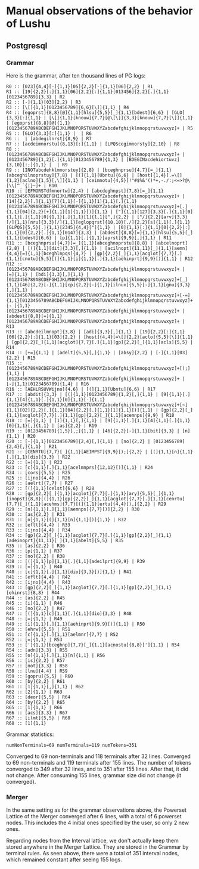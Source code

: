 # Manual observations of the behavior of Lushu

## Postgresql

### Grammar

Here is the grammar, after ten thousand lines of PG logs:

```
R0 :: [023]{4,4}[-]{1,1}[05]{2,2}[-]{1,1}[06]{2,2} | R1
R1 :: [19]{2,2}[:]{1,1}[06]{2,2}[:]{1,1}[013456]{2,2}[.]{1,1}[0123456789]{3,3} | R2
R2 :: [-]{1,1}[03]{2,2} | R3
R3 :: [\[]{1,1}[0123456789]{6,6}[\]]{1,1} | R4
R4 :: [egoprst]{8,8}[@]{1,1}[hlsu]{5,5}[_]{1,1}[bdest]{6,6} | [GLO]{3,3}[:]{1,1} | [\[]{1,1}[knouw]{7,7}[@\[\]]{3,3}[knouw]{7,7}[\]]{1,1} | [egoprst]{8,8}[@]{1,1}[0123456789ABCDEFGHIJKLMNOPQRSTUVWXYZabcdefghijklmnopqrstuvwxyz]+ | R5
R5 :: [GLO]{3,3}[:]{1,1} |  | R6
R6 ::  | [abdegilnrst]{8,9} | R7
R7 :: [acdeimnorstu]{8,13}[:]{1,1} | [LPQScegimnorsty]{2,10} | R8
R8 :: [0123456789ABCDEFGHIJKLMNOPQRSTUVWXYZabcdefghijklmnopqrstuvwxyz]+ | [0123456789]{1,2}[.]{1,1}[0123456789]{1,3} | [BDEGINacdehiortuvz]{3,10}[:;]{1,1} |  | R9
R9 :: [INOTabcdehklmnorstuy]{2,8} | [bceghnprsu]{4,7}[=_]{1,1}[abceghilnoprstuy]{7,8} | [(]{1,1}[Ubntu]{6,6} | [host]{1,4}[.=\[]{1,2}[aclno]{1,5}[,\]]{1,1} | [ceimnotu]{4,5}[!"#$%&'()*+,-./:;<=>?@\[\\]^_`{|}~]+ | R10
R10 :: [EFMORSTdfmnortw]{2,4} | [abcdeghnpst]{7,8}[=_]{1,1}[0123456789ABCDEFGHIJKLMNOPQRSTUVWXYZabcdefghijklmnopqrstuvwxyz]+ | [14]{2,2}[.]{1,1}[7]{1,1}[-]{1,1}[1]{1,1}[.]{1,1}[0123456789ABCDEFGHIJKLMNOPQRSTUVWXYZabcdefghijklmnopqrstuvwxyz]+[.]{1,1}[04]{2,2}[+]{1,1}[1]{1,1}[)]{1,1} | ["]{1,1}[127]{3,3}[.]{1,1}[0]{1,1}[.]{1,1}[0]{1,1}[.]{1,1}[1]{1,1}[",]{2,2} | ["/]{2,2}[arv]{3,3}[/]{1,1}[nru]{3,3}[/]{1,1}[eglopqrst]{10,10}[./]{2,2}[s]{1,1}[.]{1,1}[GLPQS]{5,5}[.]{1,1}[2345]{4,4}["]{1,1} | [0]{1,1}[:]{1,1}[0]{2,2}[:]{1,1}[0]{2,2}[.]{1,1}[0147]{3,3} | [abdest]{8,8}[=]{1,1}[hlsu]{5,5}[_]{1,1}[bdest]{6,6} | [p]{1,1}[.]{1,1}[aprst]{9,9}[,]{1,1} | R11
R11 :: [bceghnprsu]{4,7}[=_]{1,1}[abceghnoprstu]{8,8} | [abcelnoprt]{2,8} | [(]{1,1}[dit]{3,3}[,]{1,1} | [acilnopt]{11,11}[_]{1,1}[aemn]{4,4}[=]{1,1}[bceghlnpqs]{4,7} | [gp]{2,2}[_]{1,1}[acglot]{7,7}[.]{1,1}[cnotu]{5,5}[(]{1,1}[i]{1,1}[.]{1,1}[aehinprt]{9,9}[)]{1,1} | R12
R12 :: [0123456789ABCDEFGHIJKLMNOPQRSTUVWXYZabcdefghijklmnopqrstuvwxyz]+ | [=]{1,1} | [bdi]{3,3}[,]{1,1} | [0123456789ABCDEFGHIJKLMNOPQRSTUVWXYZabcdefghijklmnopqrstuvwxyz]+[_]{1,1}[46]{2,2}[-]{1,1}[cp]{2,2}[-]{1,1}[ilnux]{5,5}[-]{1,1}[gnu]{3,3}[,]{1,1} | [0123456789ABCDEFGHIJKLMNOPQRSTUVWXYZabcdefghijklmnopqrstuvwxyz]+[-=]{1,1}[0123456789ABCDEFGHIJKLMNOPQRSTUVWXYZabcdefghijklmnopqrstuvwxyz]+[-_]{1,1}[0123456789ABCDEFGHIJKLMNOPQRSTUVWXYZabcdefghijklmnopqrstuvwxyz]+ | [abdest]{8,8}[=]{1,1}[0123456789ABCDEFGHIJKLMNOPQRSTUVWXYZabcdefghijklmnopqrstuvwxyz]+ | R13
R13 :: [abcdeilmnopt]{3,8} | [adi]{3,3}[,]{1,1} | [19]{2,2}[:]{1,1}[06]{2,2}[:]{1,1}[03]{2,2} | [host]{4,4}[=\[]{2,2}[aclo]{5,5}[\]]{1,1} | [gp]{2,2}[_]{1,1}[acglot]{7,7}[.]{1,1}[gp]{2,2}[_]{1,1}[acls]{5,5} | R14
R14 :: [+=]{1,1} | [adelt]{5,5}[,]{1,1} | [absy]{2,2} | [-]{1,1}[03]{2,2} | R15
R15 :: [0123456789ABCDEFGHIJKLMNOPQRSTUVWXYZabcdefghijklmnopqrstuvwxyz]+[);]{1,1} | [0123456789ABCDEFGHIJKLMNOPQRSTUVWXYZabcdefghijklmnopqrstuvwxyz]+ | [-]{1,1}[0123456789]{1,4} | R16
R16 :: [AEHLRSUVWijno]{4,6} | [(]{1,1}[Ubntu]{6,6} | R17
R17 :: [abdit]{3,3} | [(]{1,1}[0123456789]{1,2}[,]{1,1} | [9]{1,1}[.]{1,1}[4]{1,1}[.]{1,1}[0]{1,1}[-]{1,1}[0123456789ABCDEFGHIJKLMNOPQRSTUVWXYZabcdefghijklmnopqrstuvwxyz]+[~]{1,1}[02]{2,2}[.]{1,1}[04]{2,2}[.]{1,1}[1]{1,1}[)]{1,1} | [gp]{2,2}[_]{1,1}[acglot]{7,7}[.]{1,1}[gp]{2,2}[_]{1,1}[acemnps]{9,9} | R18
R18 :: [=]{1,1} | [1]{1,1}[,]{1,1} | [9]{1,1}[.]{1,1}[4]{1,1}[.]{1,1}[0]{1,1}[,]{1,1} | [as]{2,2} | R19
R19 :: [0123456789]{1,5}[,;]{1,1} | [46]{2,2}[-]{1,1}[bit]{3,3} | [n]{1,1} | R20
R20 :: [-]{1,1}[0123456789]{2,4}[,]{1,1} | [no]{2,2} | [0123456789]{2,4}[,]{1,1} | R21
R21 :: [CENRTU]{7,7}[_]{1,1}[AEIMPST]{9,9}[);]{2,2} | [(]{1,1}[n]{1,1}[.]{1,1}[dio]{3,3} | R22
R22 :: [=]{1,1} | R23
R23 :: [c]{1,1}[.]{1,1}[acelmnprs]{12,12}[)]{1,1} | R24
R24 :: [cors]{5,5} | R25
R25 :: [ijno]{4,4} | R26
R26 :: [aelrt]{7,7} | R27
R27 :: [(]{1,1}[celst]{6,6} | R28
R28 :: [gp]{2,2}[_]{1,1}[acglot]{7,7}[.]{1,1}[ary]{5,5}[_]{1,1}[inopst]{8,8}[(]{1,1}[gp]{2,2}[_]{1,1}[acglot]{7,7}[.]{1,1}[cenrtu]{7,7}[_]{1,1}[acehms]{7,7}[(]{1,1}[ertu]{4,4}[),]{2,2} | R29
R29 :: [n]{1,1}[.]{1,1}[aemnps]{7,7}[)]{2,2} | R30
R30 :: [as]{2,2} | R31
R31 :: [o]{1,1}[(]{1,1}[n]{1,1}[)]{1,1} | R32
R32 :: [eflt]{4,4} | R33
R33 :: [ijno]{4,4} | R34
R34 :: [gp]{2,2}[_]{1,1}[acglot]{7,7}[.]{1,1}[gp]{2,2}[_]{1,1}[adeinoprt]{11,11}[_]{1,1}[abelt]{5,5} | R35
R35 :: [as]{2,2} | R36
R36 :: [p]{1,1} | R37
R37 :: [no]{2,2} | R38
R38 :: [(]{1,1}[p]{1,1}[.]{1,1}[adeilprt]{9,9} | R39
R39 :: [=]{1,1} | R40
R40 :: [c]{1,1}[.]{1,1}[dio]{3,3}[)]{1,1} | R41
R41 :: [eflt]{4,4} | R42
R42 :: [ijno]{4,4} | R43
R43 :: [gp]{2,2}[_]{1,1}[acglot]{7,7}[.]{1,1}[gp]{2,2}[_]{1,1}[ehinrst]{8,8} | R44
R44 :: [as]{2,2} | R45
R45 :: [i]{1,1} | R46
R46 :: [no]{2,2} | R47
R47 :: [(]{1,1}[c]{1,1}[.]{1,1}[dio]{3,3} | R48
R48 :: [=]{1,1} | R49
R49 :: [i]{1,1}[.]{1,1}[aehinprt]{9,9}[)]{1,1} | R50
R50 :: [ehrw]{5,5} | R51
R51 :: [c]{1,1}[.]{1,1}[aelmnr]{7,7} | R52
R52 :: [=]{1,1} | R53
R53 :: [']{1,1}[bceghnp]{7,7}[_]{1,1}[acnostu]{8,8}[']{1,1} | R54
R54 :: [adn]{3,3} | R55
R55 :: [o]{1,1}[.]{1,1}[n]{1,1} | R56
R56 :: [is]{2,2} | R57
R57 :: [not]{3,3} | R58
R58 :: [lnu]{4,4} | R59
R59 :: [gopru]{5,5} | R60
R60 :: [by]{2,2} | R61
R61 :: [1]{1,1}[,]{1,1} | R62
R62 :: [2]{1,1} | R63
R63 :: [deor]{5,5} | R64
R64 :: [by]{2,2} | R65
R65 :: [1]{1,1} | R66
R66 :: [acs]{3,3} | R67
R67 :: [ilmt]{5,5} | R68
R68 :: [1]{1,1}
```

Grammar statistics:

```
numNonTerminals=69 numTerminals=119 numTokens=351
```

Converged to 69 non-terminals and 118 terminals after 32 lines. Converged to 69
non-terminals and 119 terminals after 155 lines. The number of tokens converged
to 349 after 32 lines, and to 351 after 155 lines. After that, it did not
change. After consuming 155 lines, grammar size did not change (it converged).

### Merger

In the same setting as for the grammar observations above, the Powerset Lattice
of the Merger converged after 6 lines, with a total of 6 powerset nodes. This
includes the 4 initial ones specified by the user, so only 2 new ones.

Regarding nodes from the Interval lattice, we don't actually keep them stored
anywhere in the Merger Lattice. They are stored in the Grammar by terminal
rules. As seen above, there were a total of 351 interval nodes, which remained
constant after seeing 155 logs.
